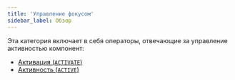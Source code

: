 ```yaml
---
title: 'Управление фокусом'
sidebar_label: Обзор
---
```


Эта категория включает в себя операторы, отвечающие за управление активностью компонент:

-   [Активация (`ACTIVATE`)](Activation_ACTIVATE.md)
-   [Активность (`ACTIVE`)](Activity_ACTIVE.md)

 
